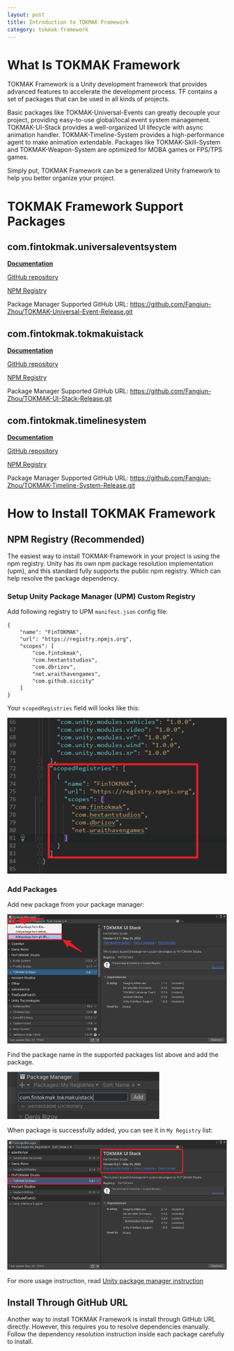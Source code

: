 ```yaml
---
layout: post
title: Introduction to TOKMAK Framework
category: tokmak-framework
---
```


# What Is TOKMAK Framework

TOKMAK Framework is a Unity development framework that provides advanced features to accelerate the development process. TF contains a set of packages that can be used in all kinds of projects.

Basic packages like TOKMAK-Universal-Events can greatly decouple your project, providing easy-to-use global/local event system management. TOKMAK-UI-Stack provides a well-organized UI lifecycle with async animation handler. TOKMAK-Timeline-System provides a high-performance agent to make animation extendable. Packages like TOKMAK-Skill-System and TOKMAK-Weapon-System are optimized for MOBA games or FPS/TPS games.

Simply put, TOKMAK Framework can be a generalized Unity framework to help you better organize your project.

# TOKMAK Framework Support Packages

## com.fintokmak.universaleventsystem

[**Documentation**](https://fangjun-zhou.github.io/TOKMAK-Universal-Event/)

[GitHub repository](https://github.com/Fangjun-Zhou/TOKMAK-Universal-Event)

[NPM Registry](https://www.npmjs.com/package/com.fintokmak.universaleventsystem)

Package Manager Supported GitHub URL: https://github.com/Fangjun-Zhou/TOKMAK-Universal-Event-Release.git

## com.fintokmak.tokmakuistack

[**Documentation**](https://fangjun-zhou.github.io/TOKMAK-UI-Stack/)

[GitHub repository](https://github.com/Fangjun-Zhou/TOKMAK-UI-Stack)

[NPM Registry](https://www.npmjs.com/package/com.fintokmak.tokmakuistack)

Package Manager Supported GitHub URL: https://github.com/Fangjun-Zhou/TOKMAK-UI-Stack-Release.git

## com.fintokmak.timelinesystem

[**Documentation**](https://fangjun-zhou.github.io/TOKMAK-Timeline-System/)

[GitHub repository](https://github.com/Fangjun-Zhou/TOKMAK-Timeline-System)

[NPM Registry](https://www.npmjs.com/package/com.fintokmak.timelinesystem)

Package Manager Supported GitHub URL: https://github.com/Fangjun-Zhou/TOKMAK-Timeline-System-Release.git

# How to Install TOKMAK Framework

## NPM Registry (Recommended)

The easiest way to install TOKMAK-Framework in your project is using the npm registry. Unity has its own npm package resolution implementation (upm), and this standard fully supports the public npm registry. Which can help resolve the package dependency.

### Setup Unity Package Manager (UPM) Custom Registry

Add following registry to UPM `manifest.json` config file:

```
{
    "name": "FinTOKMAK",
    "url": "https://registry.npmjs.org",
    "scopes": [
        "com.fintokmak",
        "com.hextantstudios",
        "com.dbrizov",
        "net.wraithavengames",
        "com.github.siccity"
    ]
}
```

Your `scopedRegistries` field will looks like this:

![picture 1](/images/2022-05-31-02-19-16-scoped-registries.png)

### Add Packages

Add new package from your package manager:

![picture 2](/images/2022-05-31-02-21-36-package-manager-add-npm.png)

Find the package name in the supported packages list above and add the package.

![picture 3](/images/2022-05-31-02-23-21-add-package-name.png)

When package is successfully added, you can see it in `My Registry` list:

![picture 4](/images/2022-05-31-02-24-34-npm-add-successful.png)

For more usage instruction, read [Unity package manager instruction](https://docs.unity3d.com/Manual/Packages.html)

## Install Through GitHub URL

Another way to install TOKMAK Framework is install through GitHub URL directly. However, this requires you to resolve dependencies manually. Follow the dependency resolution instruction inside each package carefully to install.
